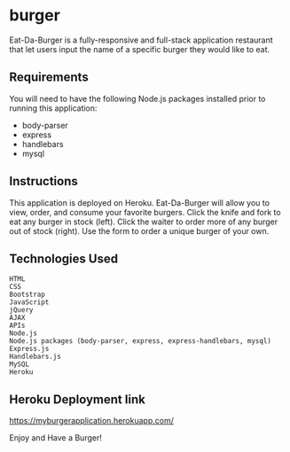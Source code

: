 # burger

Eat-Da-Burger is a fully-responsive and full-stack application restaurant that let users input the name of a specific burger they would like to eat.


## Requirements

You will need to have the following Node.js packages installed prior to running this application: 

- body-parser
- express
- handlebars
- mysql


## Instructions

This application is deployed on Heroku. Eat-Da-Burger will allow you to view, order, and consume your favorite burgers. Click the knife and fork to eat any burger in stock (left). Click the waiter to order more of any burger out of stock (right). Use the form to order a unique burger of your own.


## Technologies Used

    HTML
    CSS
    Bootstrap
    JavaScript
    jQuery
    AJAX
    APIs
    Node.js
    Node.js packages (body-parser, express, express-handlebars, mysql)
    Express.js
    Handlebars.js
    MySQL
    Heroku


## Heroku Deployment link 

https://myburgerapplication.herokuapp.com/





Enjoy and Have a Burger!



